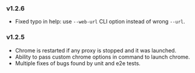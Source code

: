 ### v1.2.6

- Fixed typo in help: use `--web-url` CLI option instead of wrong `--url`.

### v1.2.5

- Chrome is restarted if any proxy is stopped and it was launched.
- Ability to pass custom chrome options in command to launch chrome.
- Multiple fixes of bugs found by unit and e2e tests.
